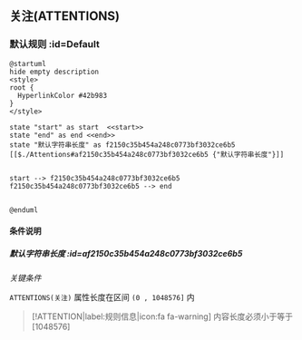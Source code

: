 ## 关注(ATTENTIONS) <!-- {docsify-ignore-all} -->

   

### 默认规则 :id=Default

```plantuml
@startuml
hide empty description
<style>
root {
  HyperlinkColor #42b983
}
</style>

state "start" as start  <<start>>
state "end" as end <<end>>
state "默认字符串长度" as f2150c35b454a248c0773bf3032ce6b5 [[$./Attentions#af2150c35b454a248c0773bf3032ce6b5 {"默认字符串长度"}]]


start --> f2150c35b454a248c0773bf3032ce6b5 
f2150c35b454a248c0773bf3032ce6b5 --> end 


@enduml
```

#### 条件说明

##### 默认字符串长度 :id=af2150c35b454a248c0773bf3032ce6b5


*关键条件*


`ATTENTIONS(关注)` 属性长度在区间 `(0 , 1048576]` 内

> [!ATTENTION|label:规则信息|icon:fa fa-warning]
> 内容长度必须小于等于[1048576]







